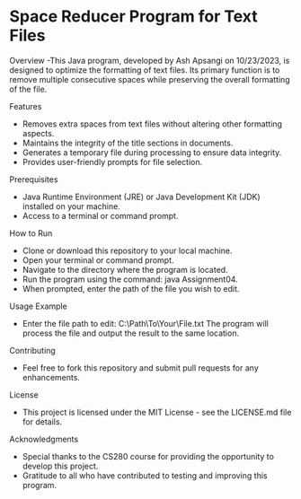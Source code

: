 # Space Reducer Program for Text Files

Overview
-This Java program, developed by Ash Apsangi on 10/23/2023, is designed to optimize the formatting of text files. Its primary function is to remove multiple consecutive spaces while preserving the overall formatting of the file.

Features
- Removes extra spaces from text files without altering other formatting aspects.
- Maintains the integrity of the title sections in documents.
- Generates a temporary file during processing to ensure data integrity.
- Provides user-friendly prompts for file selection.
  
Prerequisites
- Java Runtime Environment (JRE) or Java Development Kit (JDK) installed on your machine.
- Access to a terminal or command prompt.
  
How to Run
- Clone or download this repository to your local machine.
- Open your terminal or command prompt.
- Navigate to the directory where the program is located.
- Run the program using the command: java Assignment04.
- When prompted, enter the path of the file you wish to edit.
  
Usage Example
- Enter the file path to edit: C:\Path\To\Your\File.txt
The program will process the file and output the result to the same location.

Contributing
- Feel free to fork this repository and submit pull requests for any enhancements.

License
- This project is licensed under the MIT License - see the LICENSE.md file for details.

Acknowledgments
- Special thanks to the CS280 course for providing the opportunity to develop this project.
- Gratitude to all who have contributed to testing and improving this program.
